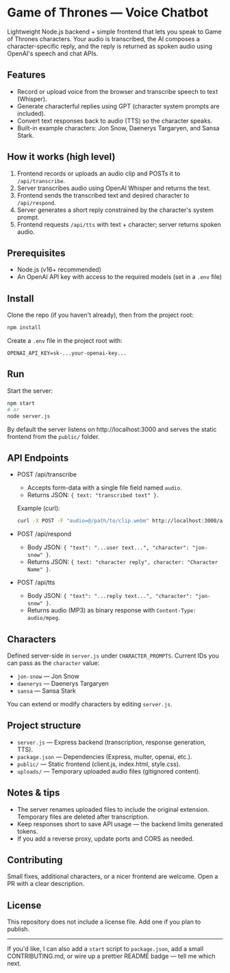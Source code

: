 # Game of Thrones — Voice Chatbot

Lightweight Node.js backend + simple frontend that lets you speak to Game of Thrones characters. Your audio is transcribed, the AI composes a character-specific reply, and the reply is returned as spoken audio using OpenAI's speech and chat APIs.

## Features

- Record or upload voice from the browser and transcribe speech to text (Whisper).
- Generate characterful replies using GPT (character system prompts are included).
- Convert text responses back to audio (TTS) so the character speaks.
- Built-in example characters: Jon Snow, Daenerys Targaryen, and Sansa Stark.

## How it works (high level)

1. Frontend records or uploads an audio clip and POSTs it to `/api/transcribe`.
2. Server transcribes audio using OpenAI Whisper and returns the text.
3. Frontend sends the transcribed text and desired character to `/api/respond`.
4. Server generates a short reply constrained by the character's system prompt.
5. Frontend requests `/api/tts` with text + character; server returns spoken audio.

## Prerequisites

- Node.js (v16+ recommended)
- An OpenAI API key with access to the required models (set in a `.env` file)

## Install

Clone the repo (if you haven't already), then from the project root:

```bash
npm install
```

Create a `.env` file in the project root with:

```text
OPENAI_API_KEY=sk-...your-openai-key...
```

## Run

Start the server:

```bash
npm start
# or
node server.js
```

By default the server listens on http://localhost:3000 and serves the static frontend from the `public/` folder.

## API Endpoints

- POST /api/transcribe
  - Accepts form-data with a single file field named `audio`.
  - Returns JSON: `{ text: "transcribed text" }`.

  Example (curl):
  ```bash
  curl -X POST -F "audio=@/path/to/clip.webm" http://localhost:3000/api/transcribe
  ```

- POST /api/respond
  - Body JSON: `{ "text": "...user text...", "character": "jon-snow" }`.
  - Returns JSON: `{ text: "character reply", character: "Character Name" }`.

- POST /api/tts
  - Body JSON: `{ "text": "...reply text...", "character": "jon-snow" }`.
  - Returns audio (MP3) as binary response with `Content-Type: audio/mpeg`.

## Characters

Defined server-side in `server.js` under `CHARACTER_PROMPTS`. Current IDs you can pass as the `character` value:

- `jon-snow` — Jon Snow
- `daenerys` — Daenerys Targaryen
- `sansa` — Sansa Stark

You can extend or modify characters by editing `server.js`.

## Project structure

- `server.js` — Express backend (transcription, response generation, TTS).
- `package.json` — Dependencies (Express, multer, openai, etc.).
- `public/` — Static frontend (client.js, index.html, style.css).
- `uploads/` — Temporary uploaded audio files (gitignored content).

## Notes & tips

- The server renames uploaded files to include the original extension. Temporary files are deleted after transcription.
- Keep responses short to save API usage — the backend limits generated tokens.
- If you add a reverse proxy, update ports and CORS as needed.

## Contributing

Small fixes, additional characters, or a nicer frontend are welcome. Open a PR with a clear description.

## License

This repository does not include a license file. Add one if you plan to publish.

---

If you'd like, I can also add a `start` script to `package.json`, add a small CONTRIBUTING.md, or wire up a prettier README badge — tell me which next.
